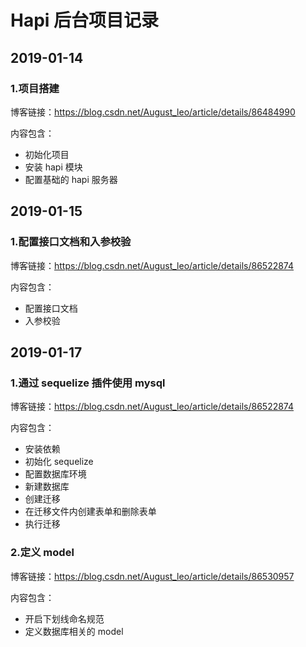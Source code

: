 # Hapi 后台项目记录

## 2019-01-14

### 1.项目搭建

博客链接：https://blog.csdn.net/August_leo/article/details/86484990

内容包含：

- 初始化项目
- 安装 hapi 模块
- 配置基础的 hapi 服务器

## 2019-01-15
### 1.配置接口文档和入参校验

博客链接：https://blog.csdn.net/August_leo/article/details/86522874

内容包含：
- 配置接口文档
- 入参校验

## 2019-01-17
### 1.通过 sequelize 插件使用 mysql

博客链接：https://blog.csdn.net/August_leo/article/details/86522874

内容包含：
- 安装依赖
- 初始化 sequelize
- 配置数据库环境
- 新建数据库
- 创建迁移
- 在迁移文件内创建表单和删除表单
- 执行迁移

### 2.定义 model

博客链接：https://blog.csdn.net/August_leo/article/details/86530957

内容包含：
- 开启下划线命名规范
- 定义数据库相关的 model